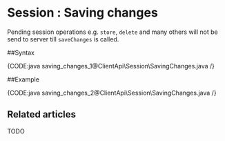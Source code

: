# Session : Saving changes

Pending session operations e.g. `store`, `delete` and many others will not be send to server till `saveChanges` is called.

##Syntax

{CODE:java saving_changes_1@ClientApi\Session\SavingChanges.java /}

##Example

{CODE:java saving_changes_2@ClientApi\Session\SavingChanges.java /}

## Related articles

TODO
